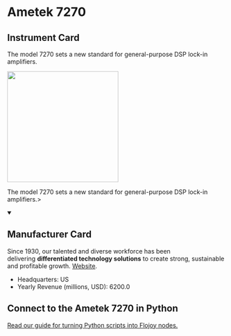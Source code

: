 
# Ametek 7270

## Instrument Card

<div className="flex">

<div>

The model 7270 sets a new standard for general-purpose DSP lock-in amplifiers.

</div>

<img width="256" src="https://v5.airtableusercontent.com/v1/19/19/1691539200000/d_y32XUvdLroxnk1Y08qIg/JXLtBkdtuuPK2_rDDak-sFZXLU7Qv2P3ZbIV9pJvM6pfUjzEy2w5PPSos5F2RhFGpqW4o3MFAE8VdFVOdxzWF69jY040xitk-CxNKls1MH68fp8y5pwlwv39g75QyJpW/-9Ts7ljgOViUDuaKnCo2sLJPX3bnygMz7WOwvIPqYN0"/>

</div>

The model 7270 sets a new standard for general-purpose DSP lock-in amplifiers.>

<details open>
<summary><h2>Manufacturer Card</h2></summary>

Since 1930, our talented and diverse workforce has been delivering **differentiated technology solutions** to create strong, sustainable and profitable growth. <a href="https://www.ametek.com/">Website</a>.

<ul>
  <li>Headquarters: US</li>
  <li>Yearly Revenue (millions, USD): 6200.0</li>
</ul>
</details>

## Connect to the Ametek 7270 in Python

[Read our guide for turning Python scripts into Flojoy nodes.](https://docs.flojoy.ai/custom-nodes/creating-custom-node/)


